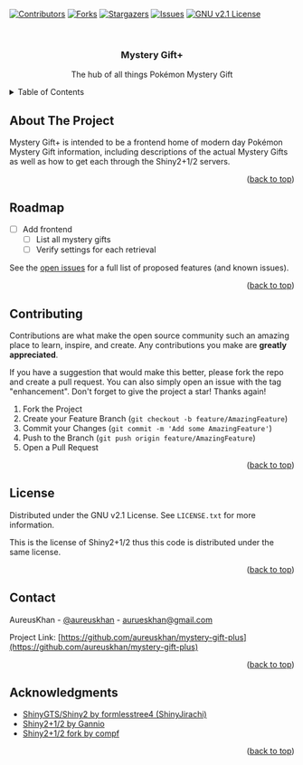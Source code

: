 <!-- Improved compatibility of back to top link: See: https://github.com/othneildrew/Best-README-Template/pull/73 -->
<a name="readme-top"></a>
<!--
*** Thanks for checking out the Best-README-Template. If you have a suggestion
*** that would make this better, please fork the repo and create a pull request
*** or simply open an issue with the tag "enhancement".
*** Don't forget to give the project a star!
*** Thanks again! Now go create something AMAZING! :D
-->



<!-- PROJECT SHIELDS -->
<!--
*** I'm using markdown "reference style" links for readability.
*** Reference links are enclosed in brackets [ ] instead of parentheses ( ).
*** See the bottom of this document for the declaration of the reference variables
*** for contributors-url, forks-url, etc. This is an optional, concise syntax you may use.
*** https://www.markdownguide.org/basic-syntax/#reference-style-links
-->
[![Contributors][contributors-shield]][contributors-url]
[![Forks][forks-shield]][forks-url]
[![Stargazers][stars-shield]][stars-url]
[![Issues][issues-shield]][issues-url]
[![GNU v2.1 License][license-shield]][license-url]



<!-- PROJECT LOGO -->
<br />
<div align="center">
  <!--<a href="https://github.com/aureuskhan/mystery-gift-plus">
    <img src="images/logo.png" alt="Logo" width="80" height="80">
  </a>-->

<h3 align="center">Mystery Gift+</h3>

  <p align="center">
    The hub of all things Pok&#233;mon Mystery Gift
    <!--<br />
    <a href="https://github.com/aureuskhan/mystery-gift-plus"><strong>Explore the docs »</strong></a>
    <br />
    <br />
    <a href="https://github.com/aureuskhan/mystery-gift-plus">View Demo</a>
    ·
    <a href="https://github.com/aureuskhan/mystery-gift-plus/issues">Report Bug</a>
    ·
    <a href="https://github.com/aureuskhan/mystery-gift-plus/issues">Request Feature</a>-->
  </p>
</div>



<!-- TABLE OF CONTENTS -->
<details>
  <summary>Table of Contents</summary>
  <ol>
    <li>
      <a href="#about-the-project">About The Project</a>
      <!--<ul>
        <li><a href="#built-with">Built With</a></li>
      </ul>-->
    </li>
    <!--<li>
      <a href="#getting-started">Getting Started</a>
      <ul>
        <li><a href="#prerequisites">Prerequisites</a></li>
        <li><a href="#installation">Installation</a></li>
      </ul>
    </li>-->
    <!--<li><a href="#usage">Usage</a></li>-->
    <li><a href="#roadmap">Roadmap</a></li>
    <li><a href="#contributing">Contributing</a></li>
    <li><a href="#license">License</a></li>
    <li><a href="#contact">Contact</a></li>
    <li><a href="#acknowledgments">Acknowledgments</a></li>
  </ol>
</details>



<!-- ABOUT THE PROJECT -->
## About The Project

<!-- [![Product Name Screen Shot][product-screenshot]](https://example.com)-->

Mystery Gift+ is intended to be a frontend home of modern day Pok&#233;mon Mystery Gift information, including descriptions of the actual Mystery Gifts as well as how to get each through the Shiny2+1/2 servers.

<p align="right">(<a href="#readme-top">back to top</a>)</p>


<!--
### Built With


* [![Next][Next.js]][Next-url]
* [![React][React.js]][React-url]
* [![Vue][Vue.js]][Vue-url]
* [![Angular][Angular.io]][Angular-url]
* [![Svelte][Svelte.dev]][Svelte-url]
* [![Laravel][Laravel.com]][Laravel-url]
* [![Bootstrap][Bootstrap.com]][Bootstrap-url]
* [![JQuery][JQuery.com]][JQuery-url]

<p align="right">(<a href="#readme-top">back to top</a>)</p>
-->



<!-- GETTING STARTED -->
<!-- ## Getting Started

This is an example of how you may give instructions on setting up your project locally.
To get a local copy up and running follow these simple example steps.

### Prerequisites

This is an example of how to list things you need to use the software and how to install them.
* npm
  ```sh
  npm install npm@latest -g
  ```

### Installation

1. Get a free API Key at [https://example.com](https://example.com)
2. Clone the repo
   ```sh
   git clone https://github.com/aureuskhan/mystery-gift-plus.git
   ```
3. Install NPM packages
   ```sh
   npm install
   ```
4. Enter your API in `config.js`
   ```js
   const API_KEY = 'ENTER YOUR API';
   ```

<p align="right">(<a href="#readme-top">back to top</a>)</p> -->



<!-- USAGE EXAMPLES -->
<!-- ## Usage

Use this space to show useful examples of how a project can be used. Additional screenshots, code examples and demos work well in this space. You may also link to more resources.

_For more examples, please refer to the [Documentation](https://example.com)_

<p align="right">(<a href="#readme-top">back to top</a>)</p> -->



<!-- ROADMAP -->
## Roadmap

- [ ] Add frontend
    - [ ] List all mystery gifts
    - [ ] Verify settings for each retrieval

See the [open issues](https://github.com/aureuskhan/mystery-gift-plus/issues) for a full list of proposed features (and known issues).

<p align="right">(<a href="#readme-top">back to top</a>)</p>



<!-- CONTRIBUTING -->
## Contributing

Contributions are what make the open source community such an amazing place to learn, inspire, and create. Any contributions you make are **greatly appreciated**.

If you have a suggestion that would make this better, please fork the repo and create a pull request. You can also simply open an issue with the tag "enhancement".
Don't forget to give the project a star! Thanks again!

1. Fork the Project
2. Create your Feature Branch (`git checkout -b feature/AmazingFeature`)
3. Commit your Changes (`git commit -m 'Add some AmazingFeature'`)
4. Push to the Branch (`git push origin feature/AmazingFeature`)
5. Open a Pull Request

<p align="right">(<a href="#readme-top">back to top</a>)</p>



<!-- LICENSE -->
## License

Distributed under the GNU v2.1 License. See `LICENSE.txt` for more information.

This is the license of Shiny2+1/2 thus this code is distributed under the same license.

<p align="right">(<a href="#readme-top">back to top</a>)</p>



<!-- CONTACT -->
## Contact

AureusKhan - [@aureuskhan](https://twitter.com/aureuskhan) - aurueskhan@gmail.com

Project Link: [https://github.com/aureuskhan/mystery-gift-plus](https://github.com/aureuskhan/mystery-gift-plus)

<p align="right">(<a href="#readme-top">back to top</a>)</p>



<!-- ACKNOWLEDGMENTS -->
## Acknowledgments

* [ShinyGTS/Shiny2 by formlesstree4 (ShinyJirachi)](https://github.com/formlesstree4/ShinyGTS)
* [Shiny2+1/2 by Gannio](https://github.com/Gannio/Shiny2-and-a-Half)
* [Shiny2+1/2 fork by compf](https://github.com/compf/Shiny2-and-a-Half)

<p align="right">(<a href="#readme-top">back to top</a>)</p>



<!-- MARKDOWN LINKS & IMAGES -->
<!-- https://www.markdownguide.org/basic-syntax/#reference-style-links -->
[contributors-shield]: https://img.shields.io/github/contributors/aureuskhan/mystery-gift-plus.svg?style=for-the-badge
[contributors-url]: https://github.com/aureuskhan/mystery-gift-plus/graphs/contributors
[forks-shield]: https://img.shields.io/github/forks/aureuskhan/mystery-gift-plus.svg?style=for-the-badge
[forks-url]: https://github.com/aureuskhan/mystery-gift-plus/network/members
[stars-shield]: https://img.shields.io/github/stars/aureuskhan/mystery-gift-plus.svg?style=for-the-badge
[stars-url]: https://github.com/aureuskhan/mystery-gift-plus/stargazers
[issues-shield]: https://img.shields.io/github/issues/aureuskhan/mystery-gift-plus.svg?style=for-the-badge
[issues-url]: https://github.com/aureuskhan/mystery-gift-plus/issues
[license-shield]: https://img.shields.io/github/license/aureuskhan/mystery-gift-plus.svg?style=for-the-badge
[license-url]: https://github.com/aureuskhan/mystery-gift-plus/blob/master/LICENSE.txt
[product-screenshot]: images/screenshot.png
[Angular.io]: https://img.shields.io/badge/Angular-DD0031?style=for-the-badge&logo=angular&logoColor=white
[Angular-url]: https://angular.io/
